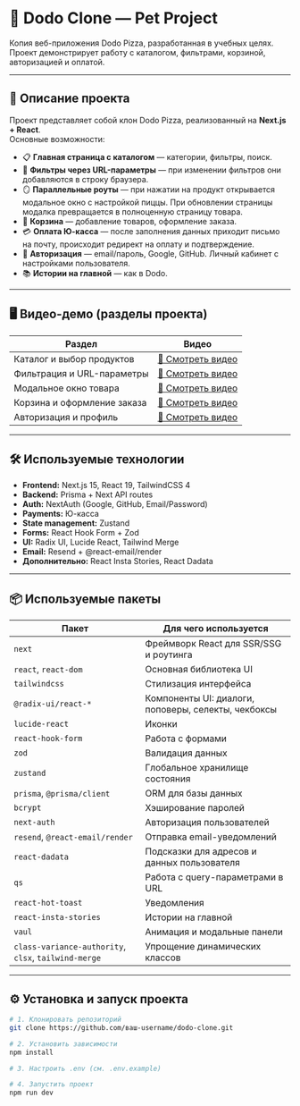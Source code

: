 # 🍕 Dodo Clone — Pet Project

Копия веб-приложения Dodo Pizza, разработанная в учебных целях.  
Проект демонстрирует работу с каталогом, фильтрами, корзиной, авторизацией и оплатой.

---

## 🚀 Описание проекта

Проект представляет собой клон Dodo Pizza, реализованный на **Next.js + React**.  
Основные возможности:

- 📋 **Главная страница с каталогом** — категории, фильтры, поиск.
- 🔗 **Фильтры через URL-параметры** — при изменении фильтров они добавляются в строку браузера.
- 🪞 **Параллельные роуты** — при нажатии на продукт открывается модальное окно с настройкой пиццы. При обновлении страницы модалка превращается в полноценную страницу товара.
- 🛒 **Корзина** — добавление товаров, оформление заказа.
- 💳 **Оплата Ю-касса** — после заполнения данных приходит письмо на почту, происходит редирект на оплату и подтверждение.
- 👤 **Авторизация** — email/пароль, Google, GitHub. Личный кабинет с настройками пользователя.
- 📚 **Истории на главной** — как в Dodo.

---

## 🖥️ Видео-демо (разделы проекта)

| Раздел                      | Видео                                 |
| --------------------------- | ------------------------------------- |
| Каталог и выбор продуктов   | [🎥 Смотреть видео](ссылка-на-видео1) |
| Фильтрация и URL-параметры  | [🎥 Смотреть видео](ссылка-на-видео2) |
| Модальное окно товара       | [🎥 Смотреть видео](ссылка-на-видео3) |
| Корзина и оформление заказа | [🎥 Смотреть видео](ссылка-на-видео4) |
| Авторизация и профиль       | [🎥 Смотреть видео](ссылка-на-видео5) |

---

## 🛠️ Используемые технологии

- **Frontend:** Next.js 15, React 19, TailwindCSS 4
- **Backend:** Prisma + Next API routes
- **Auth:** NextAuth (Google, GitHub, Email/Password)
- **Payments:** Ю-касса
- **State management:** Zustand
- **Forms:** React Hook Form + Zod
- **UI:** Radix UI, Lucide React, Tailwind Merge
- **Email:** Resend + @react-email/render
- **Дополнительно:** React Insta Stories, React Dadata

---

## 📦 Используемые пакеты

| Пакет                                                | Для чего используется                               |
| ---------------------------------------------------- | --------------------------------------------------- |
| `next`                                               | Фреймворк React для SSR/SSG и роутинга              |
| `react`, `react-dom`                                 | Основная библиотека UI                              |
| `tailwindcss`                                        | Стилизация интерфейса                               |
| `@radix-ui/react-*`                                  | Компоненты UI: диалоги, поповеры, селекты, чекбоксы |
| `lucide-react`                                       | Иконки                                              |
| `react-hook-form`                                    | Работа с формами                                    |
| `zod`                                                | Валидация данных                                    |
| `zustand`                                            | Глобальное хранилище состояния                      |
| `prisma`, `@prisma/client`                           | ORM для базы данных                                 |
| `bcrypt`                                             | Хэширование паролей                                 |
| `next-auth`                                          | Авторизация пользователей                           |
| `resend`, `@react-email/render`                      | Отправка email-уведомлений                          |
| `react-dadata`                                       | Подсказки для адресов и данных пользователя         |
| `qs`                                                 | Работа с query-параметрами в URL                    |
| `react-hot-toast`                                    | Уведомления                                         |
| `react-insta-stories`                                | Истории на главной                                  |
| `vaul`                                               | Анимация и модальные панели                         |
| `class-variance-authority`, `clsx`, `tailwind-merge` | Упрощение динамических классов                      |

---

## ⚙️ Установка и запуск проекта

```bash
# 1. Клонировать репозиторий
git clone https://github.com/ваш-username/dodo-clone.git

# 2. Установить зависимости
npm install

# 3. Настроить .env (см. .env.example)

# 4. Запустить проект
npm run dev
```
